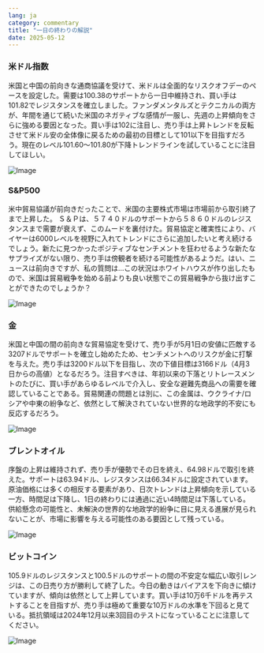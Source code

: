 ```yaml
---
lang: ja
category: commentary
title: "一日の終わりの解説"
date: 2025-05-12
---
```


### 米ドル指数

米国と中国の前向きな通商協議を受けて、米ドルは全面的なリスクオフデーのペースを設定した。需要は100.38のサポートから一日中維持され、買い手は101.82でレジスタンスを確立しました。ファンダメンタルズとテクニカルの両方が、年間を通じて続いた米国のネガティブな感情が一服し、先週の上昇傾向をさらに強める要因となった。買い手は102に注目し、売り手は上昇トレンドを反転させて米ドル安の全体像に戻るための最初の目標として101以下を目指すだろう。現在のレベル101.60～101.80が下降トレンドラインを試していることに注目してほしい。 

![Image](https://markleighedu.github.io/img/May-2025/12-May-2025/usdindex.jpg)

### S&P500

米中貿易協議が前向きだったことで、米国の主要株式市場は市場前から取引終了まで上昇した。 Ｓ＆Ｐは、５７４０ドルのサポートから５８６０ドルのレジスタンスまで需要が衰えず、このムードを裏付けた。貿易協定と確実性により、バイヤーは6000レベルを視野に入れてトレンドにさらに追加したいと考え続けるでしょう。新たに見つかったポジティブなセンチメントを狂わせるような新たなサプライズがない限り、売り手は傍観者を続ける可能性があるようだ。はい、ニュースは前向きですが、私の質問は…この状況はホワイトハウスが作り出したもので、米国は貿易戦争を始める前よりも良い状態でこの貿易戦争から抜け出すことができたのでしょうか？ 

![Image](https://markleighedu.github.io/img/May-2025/12-May-2025/sp500.jpg)

### 金

米国と中国の間の前向きな貿易協定を受けて、売り手が5月1日の安値に匹敵する3207ドルでサポートを確立し始めたため、センチメントへのリスクが金に打撃を与えた。売り手は3200ドル以下を目指し、次の下値目標は3166ドル（4月3日からの高値）となるだろう。注目すべきは、年初以来の下落とリトレースメントのたびに、買い手があらゆるレベルで介入し、安全な避難先商品への需要を確認していることである。貿易関連の問題とは別に、この金属は、ウクライナ/ロシアや中東の紛争など、依然として解決されていない世界的な地政学的不安にも反応するだろう。 

![Image](https://markleighedu.github.io/img/May-2025/12-May-2025/gold.jpg)

### ブレントオイル

序盤の上昇は維持されず、売り手が優勢でその日を終え、64.98ドルで取引を終えた。サポートは63.94ドル、レジスタンスは66.34ドルに設定されています。原油価格には多くの相反する要素があり、日次トレンドは上昇傾向を示している一方、時間足は下降し、1日の終わりには通過に近い4時間足は下落している。供給懸念の可能性と、未解決の世界的な地政学的紛争に目に見える進展が見られないことが、市場に影響を与える可能性のある要因として残っている。 

![Image](https://markleighedu.github.io/img/May-2025/12-May-2025/brentoil.jpg)

### ビットコイン

105.9ドルのレジスタンスと100.5ドルのサポートの間の不安定な幅広い取引レンジは、この日売り方が勝利して終了した。今日の動きはバイアスを下向きに傾けていますが、傾向は依然として上昇しています。買い手は10万6千ドルを再テストすることを目指すが、売り手は極めて重要な10万ドルの水準を下回ると見ている。抵抗領域は2024年12月以来3回目のテストになっていることに注意してください。

![Image](https://markleighedu.github.io/img/May-2025/12-May-2025/bitcoin.jpg)

